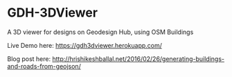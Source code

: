 # GDH-3DViewer
A 3D viewer for designs on Geodesign Hub, using OSM Buildings

Live Demo here: https://gdh3dviewer.herokuapp.com/

Blog post here: http://hrishikeshballal.net/2016/02/26/generating-buildings-and-roads-from-geojson/ 
